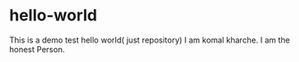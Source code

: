# hello-world
This is a demo test hello world( just repository)
I am komal kharche. I am the honest Person.
